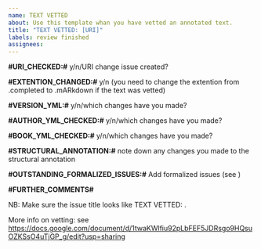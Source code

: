 ```yaml
---
name: TEXT VETTED
about: Use this template whan you have vetted an annotated text.
title: "TEXT VETTED: [URI]"
labels: review finished
assignees: 
---
```


**#URI_CHECKED:#** y/n/URI change issue created?

**#EXTENTION_CHANGED:#** y/n (you need to change the extention from .completed to .mARkdown if the text was vetted)

**#VERSION_YML:#** y/n/which changes have you made?

**#AUTHOR_YML_CHECKED:#** y/n/which changes have you made?

**#BOOK_YML_CHECKED:#** y/n/which changes have you made?

**#STRUCTURAL_ANNOTATION:#** note down any changes you made to the structural annotation

**#OUTSTANDING_FORMALIZED_ISSUES:#** Add formalized issues (see )

**#FURTHER_COMMENTS#** 

NB: Make sure the issue title looks like TEXT VETTED: <uri of the vetted text>.

More info on vetting: see https://docs.google.com/document/d/1twaKWlfiu92pLbFEF5JDRsgo9HQsuOZKSsO4uTjGP_g/edit?usp=sharing

